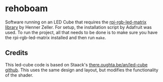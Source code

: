 # rehoboam

Software running on an LED Cube that requires the [rpi-rgb-led-matrix library](https://github.com/hzeller/rpi-rgb-led-matrix) by Henner Zeller. For setup, the installation script by Adafruit was used. To run the project, all that needs to be done is to make sure you have the rpi-rgb-led-matrix installed and then run `make`.

## Credits
This led-cube code is based on Staack's [there.oughta.be/an/led-cube github](https://github.com/Staacks/there.oughta.be). This uses the same design and layout, but modifies the functionality of the shader.
